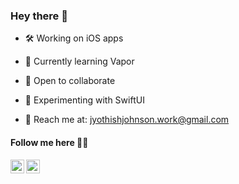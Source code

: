 ### Hey there 👋

- 🛠  Working on iOS apps

- 📖  Currently learning Vapor

- 👯  Open to collaborate
 
- 🤯  Experimenting with SwiftUI

- 📮  Reach me at: jyothishjohnson.work@gmail.com


#### Follow me here 🏃‍♂️
<a href="https://twitter.com/jyo_johnson">
  <img align="left" alt="Jyothish Johnson | Twitter" width="22px" src="https://cdn.jsdelivr.net/npm/simple-icons@v3/icons/twitter.svg" />
</a>
<a href="https://in.linkedin.com/in/jyothishjohnson">
  <img align="left" alt="Jyothish's LinkedIn" width="22px" src="https://cdn.jsdelivr.net/npm/simple-icons@v3/icons/linkedin.svg" />
</a>

